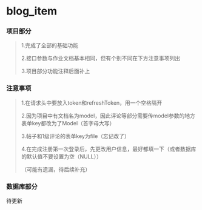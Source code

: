 # blog_item
### **项目部分**

>1.完成了全部的基础功能
>
>2.接口参数与作业文档基本相同，但有个别不同在下方注意事项列出
>
>3.项目部分功能注释后面补上

### 注意事项

>1.在请求头中要放入token和refreshToken，用一个空格隔开
>
>2.因为项目中有文档名为model，因此评论等部分需要传model参数的地方表单key都改为了Model（首字母大写）
>
>3.帖子和1级评论的表单key为file（忘记改了）
>
>4.在完成注册第一次登录后，先更改用户信息，最好都填一下（或者数据库的默认值不要设置为空（NULL））
>
>（可能有遗漏，待后续补充）
### 数据库部分

待更新
